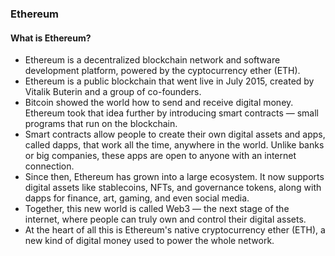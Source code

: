 ### Ethereum

#### What is Ethereum?

- Ethereum is a decentralized blockchain network and software development platform, powered by the cyptocurrency ether (ETH).
- Ethereum is a public blockchain that went live in July 2015, created by Vitalik Buterin and a group of co-founders.
- Bitcoin showed the world how to send and receive digital money. Ethereum took that idea further by introducing smart contracts — small programs that run on the blockchain.
- Smart contracts allow people to create their own digital assets and apps, called dapps, that work all the time, anywhere in the world. Unlike banks or big companies, these apps are open to anyone with an internet connection.
- Since then, Ethereum has grown into a large ecosystem. It now supports digital assets like stablecoins, NFTs, and governance tokens, along with dapps for finance, art, gaming, and even social media.
- Together, this new world is called Web3 — the next stage of the internet, where people can truly own and control their digital assets.
- At the heart of all this is Ethereum's native cryptocurrency ether (ETH), a new kind of digital money used to power the whole network.
